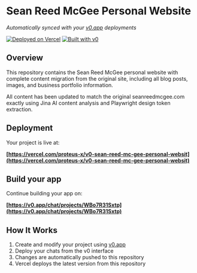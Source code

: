 # Sean Reed McGee Personal Website

*Automatically synced with your [v0.app](https://v0.app) deployments*

[![Deployed on Vercel](https://img.shields.io/badge/Deployed%20on-Vercel-black?style=for-the-badge&logo=vercel)](https://vercel.com/proteus-x/v0-sean-reed-mc-gee-personal-websit)
[![Built with v0](https://img.shields.io/badge/Built%20with-v0.app-black?style=for-the-badge)](https://v0.app/chat/projects/WBo7R31Sxtp)

## Overview

This repository contains the Sean Reed McGee personal website with complete content migration from the original site, including all blog posts, images, and business portfolio information.

All content has been updated to match the original seanreedmcgee.com exactly using Jina AI content analysis and Playwright design token extraction.

## Deployment

Your project is live at:

**[https://vercel.com/proteus-x/v0-sean-reed-mc-gee-personal-websit](https://vercel.com/proteus-x/v0-sean-reed-mc-gee-personal-websit)**

## Build your app

Continue building your app on:

**[https://v0.app/chat/projects/WBo7R31Sxtp](https://v0.app/chat/projects/WBo7R31Sxtp)**

## How It Works

1. Create and modify your project using [v0.app](https://v0.app)
2. Deploy your chats from the v0 interface
3. Changes are automatically pushed to this repository
4. Vercel deploys the latest version from this repository
